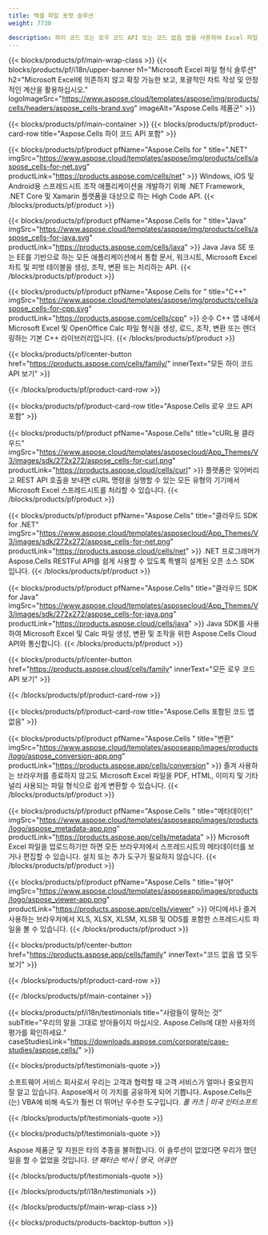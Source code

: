```yaml
---
title: 엑셀 파일 포맷 솔루션
weight: 7730

description: 하이 코드 또는 로우 코드 API 또는 코드 없음 앱을 사용하여 Excel 파일 조작 응용 프로그램을 만들어 Excel 파일을 비교 검사하거나 변환합니다.
---
```

{{< blocks/products/pf/main-wrap-class >}}
{{< blocks/products/pf/i18n/upper-banner h1="Microsoft Excel 파일 형식 솔루션" h2="Microsoft Excel에 의존하지 않고 확장 가능한 보고, 포괄적인 차트 작성 및 안정적인 계산을 활용하십시오." logoImageSrc="https://www.aspose.cloud/templates/aspose/img/products/cells/headers/aspose_cells-brand.svg" imageAlt="Aspose.Cells 제품군" >}}

{{< blocks/products/pf/main-container >}}
{{< blocks/products/pf/product-card-row title="Aspose.Cells 하이 코드 API 포함" >}}

{{< blocks/products/pf/product pfName="Aspose.Cells for " title=".NET" imgSrc="https://www.aspose.cloud/templates/aspose/img/products/cells/aspose_cells-for-net.svg" productLink="https://products.aspose.com/cells/net" >}}
Windows, iOS 및 Android용 스프레드시트 조작 애플리케이션을 개발하기 위해 .NET Framework, .NET Core 및 Xamarin 플랫폼을 대상으로 하는 High Code API.
{{< /blocks/products/pf/product >}}

{{< blocks/products/pf/product pfName="Aspose.Cells for " title="Java" imgSrc="https://www.aspose.cloud/templates/aspose/img/products/cells/aspose_cells-for-java.svg" productLink="https://products.aspose.com/cells/java" >}}
Java Java SE 또는 EE를 기반으로 하는 모든 애플리케이션에서 통합 문서, 워크시트, Microsoft Excel 차트 및 피벗 테이블을 생성, 조작, 변환 또는 처리하는 API.
{{< /blocks/products/pf/product >}}

{{< blocks/products/pf/product pfName="Aspose.Cells for " title="C++" imgSrc="https://www.aspose.cloud/templates/aspose/img/products/cells/aspose_cells-for-cpp.svg" productLink="https://products.aspose.com/cells/cpp" >}}
순수 C++ 앱 내에서 Microsoft Excel 및 OpenOffice Calc 파일 형식을 생성, 로드, 조작, 변환 또는 렌더링하는 기본 C++ 라이브러리입니다.
{{< /blocks/products/pf/product >}}

{{< blocks/products/pf/center-button href="https://products.aspose.com/cells/family/" innerText="모든 하이 코드 API 보기" >}}

{{< /blocks/products/pf/product-card-row >}}

{{< blocks/products/pf/product-card-row title="Aspose.Cells 로우 코드 API 포함" >}}

{{< blocks/products/pf/product pfName="Aspose.Cells" title="cURL용 클라우드" imgSrc="https://www.aspose.cloud/templates/asposecloud/App_Themes/V3/images/sdk/272x272/aspose_cells-for-curl.png" productLink="https://products.aspose.cloud/cells/curl" >}}
플랫폼은 잊어버리고 REST API 호출을 보내면 cURL 명령을 실행할 수 있는 모든 유형의 기기에서 Microsoft Excel 스프레드시트를 처리할 수 있습니다.
{{< /blocks/products/pf/product >}}

{{< blocks/products/pf/product pfName="Aspose.Cells" title="클라우드 SDK for .NET" imgSrc="https://www.aspose.cloud/templates/asposecloud/App_Themes/V3/images/sdk/272x272/aspose_cells-for-net.png" productLink="https://products.aspose.cloud/cells/net" >}}
.NET 프로그래머가 Aspose.Cells RESTFul API를 쉽게 사용할 수 있도록 특별히 설계된 오픈 소스 SDK입니다.
{{< /blocks/products/pf/product >}}

{{< blocks/products/pf/product pfName="Aspose.Cells" title="클라우드 SDK for Java" imgSrc="https://www.aspose.cloud/templates/asposecloud/App_Themes/V3/images/sdk/272x272/aspose_cells-for-java.png" productLink="https://products.aspose.cloud/cells/java" >}}
Java SDK를 사용하여 Microsoft Excel 및 Calc 파일 생성, 변환 및 조작을 위한 Aspose.Cells Cloud API와 통신합니다.
{{< /blocks/products/pf/product >}}

{{< blocks/products/pf/center-button href="https://products.aspose.cloud/cells/family" innerText="모든 로우 코드 API 보기" >}}

{{< /blocks/products/pf/product-card-row >}}

{{< blocks/products/pf/product-card-row title="Aspose.Cells 포함된 코드 앱 없음" >}}

{{< blocks/products/pf/product pfName="Aspose.Cells " title="변환" imgSrc="https://www.aspose.cloud/templates/asposeapp/images/products/logo/aspose_conversion-app.png" productLink="https://products.aspose.app/cells/conversion" >}}
즐겨 사용하는 브라우저를 종료하지 않고도 Microsoft Excel 파일을 PDF, HTML, 이미지 및 기타 널리 사용되는 파일 형식으로 쉽게 변환할 수 있습니다.
{{< /blocks/products/pf/product >}}

{{< blocks/products/pf/product pfName="Aspose.Cells " title="메타데이터" imgSrc="https://www.aspose.cloud/templates/asposeapp/images/products/logo/aspose_metadata-app.png" productLink="https://products.aspose.app/cells/metadata" >}}
Microsoft Excel 파일을 업로드하기만 하면 모든 브라우저에서 스프레드시트의 메타데이터를 보거나 편집할 수 있습니다. 설치 또는 추가 도구가 필요하지 않습니다. 
{{< /blocks/products/pf/product >}}

{{< blocks/products/pf/product pfName="Aspose.Cells " title="뷰어" imgSrc="https://www.aspose.cloud/templates/asposeapp/images/products/logo/aspose_viewer-app.png" productLink="https://products.aspose.app/cells/viewer" >}}
어디에서나 즐겨 사용하는 브라우저에서 XLS, XLSX, XLSM, XLSB 및 ODS를 포함한 스프레드시트 파일을 볼 수 있습니다.
{{< /blocks/products/pf/product >}}

{{< blocks/products/pf/center-button href="https://products.aspose.app/cells/family" innerText="코드 없음 앱 모두 보기" >}}

{{< /blocks/products/pf/product-card-row >}}

{{< /blocks/products/pf/main-container >}}

{{< blocks/products/pf/i18n/testimonials title="사람들이 말하는 것" subTitle="우리의 말을 그대로 받아들이지 마십시오. Aspose.Cells에 대한 사용자의 평가를 확인하세요." caseStudiesLink="https://downloads.aspose.com/corporate/case-studies/aspose.cells/" >}}

{{< blocks/products/pf/testimonials-quote >}}
<p class="first">
 소프트웨어 서비스 회사로서 우리는 고객과 협력할 때 고객 서비스가 얼마나 중요한지 잘 알고 있습니다. Aspose에서 이 가치를 공유하게 되어 기쁩니다. Aspose.Cells은(는) VBA에 비해 속도가 훨씬 더 뛰어난 우수한 도구입니다.
 <em>
  폴 카츠 | 미국 인터소프트
 </em>
</p>

{{< /blocks/products/pf/testimonials-quote >}}

{{< blocks/products/pf/testimonials-quote >}}
<p class="second">
 Aspose 제품군 및 지원은 타의 추종을 불허합니다. 이 솔루션이 없었다면 우리가 했던 일을 할 수 없었을 것입니다.
 <em>
  댄 패터슨 박사 | 영국, 어큐먼
 </em>
</p>

{{< /blocks/products/pf/testimonials-quote >}}

{{< /blocks/products/pf/i18n/testimonials >}}

{{< /blocks/products/pf/main-wrap-class >}}

{{< blocks/products/products-backtop-button >}}
